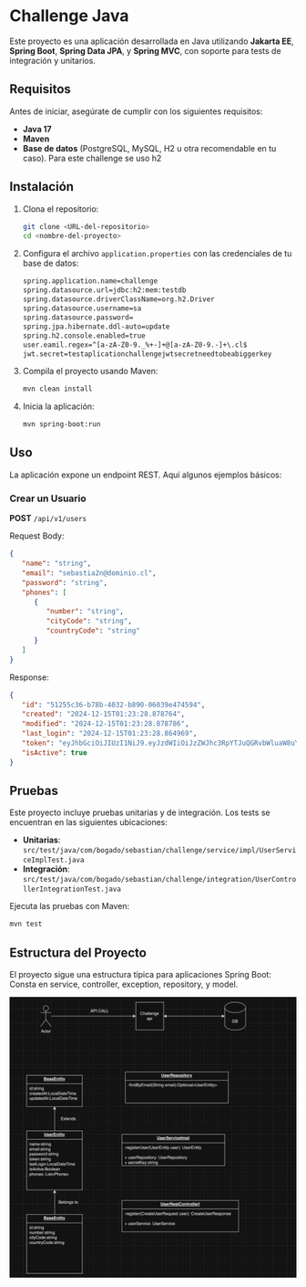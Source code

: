 # Challenge Java

Este proyecto es una aplicación desarrollada en Java utilizando **Jakarta EE**, **Spring Boot**, **Spring Data JPA**, y **Spring MVC**, con soporte para tests de integración y unitarios.

## Requisitos

Antes de iniciar, asegúrate de cumplir con los siguientes requisitos:

- **Java 17**
- **Maven**
- **Base de datos** (PostgreSQL, MySQL, H2 u otra recomendable en tu caso). Para este challenge se uso h2

## Instalación

1. Clona el repositorio:

   ```bash
   git clone <URL-del-repositorio>
   cd <nombre-del-proyecto>
   ```

2. Configura el archivo `application.properties` con las credenciales de tu base de datos:

   ```properties
   spring.application.name=challenge
   spring.datasource.url=jdbc:h2:mem:testdb
   spring.datasource.driverClassName=org.h2.Driver
   spring.datasource.username=sa
   spring.datasource.password=
   spring.jpa.hibernate.ddl-auto=update
   spring.h2.console.enabled=true
   user.eamil.regex=^[a-zA-Z0-9._%+-]+@[a-zA-Z0-9.-]+\.cl$
   jwt.secret=testaplicationchallengejwtsecretneedtobeabiggerkey
   ```

3. Compila el proyecto usando Maven:

   ```bash
   mvn clean install
   ```

4. Inicia la aplicación:

   ```bash
   mvn spring-boot:run
   ```

## Uso

La aplicación expone un endpoint REST. Aquí algunos ejemplos básicos:

### Crear un Usuario

**POST** `/api/v1/users`

Request Body:

```json
{
   "name": "string",
   "email": "sebastia2n@dominio.cl",
   "password": "string",
   "phones": [
      {
         "number": "string",
         "cityCode": "string",
         "countryCode": "string"
      }
   ]
}
```

Response:

```json
{
   "id": "51255c36-b78b-4032-b890-06039e474594",
   "created": "2024-12-15T01:23:28.878764",
   "modified": "2024-12-15T01:23:28.878786",
   "last_login": "2024-12-15T01:23:28.864969",
   "token": "eyJhbGciOiJIUzI1NiJ9.eyJzdWIiOiJzZWJhc3RpYTJuQGRvbWluaW8uY2wiLCJpYXQiOjE3MzQyMzY2MDgsImV4cCI6MTczNDI0MDIwOH0.TZmRqj75dK5GaCPSYDxlMeFth01NozNMKSnfQnajCMo",
   "isActive": true
}
```
## Pruebas

Este proyecto incluye pruebas unitarias y de integración. Los tests se encuentran en las siguientes ubicaciones:

- **Unitarias**: `src/test/java/com/bogado/sebastian/challenge/service/impl/UserServiceImplTest.java`
- **Integración**: `src/test/java/com/bogado/sebastian/challenge/integration/UserControllerIntegrationTest.java`

Ejecuta las pruebas con Maven:

```bash
mvn test
```

## Estructura del Proyecto

El proyecto sigue una estructura típica para aplicaciones Spring Boot:
Consta en service, controller, exception, repository, y model.

![Diagrama del Proyecto](diagrama.png)
